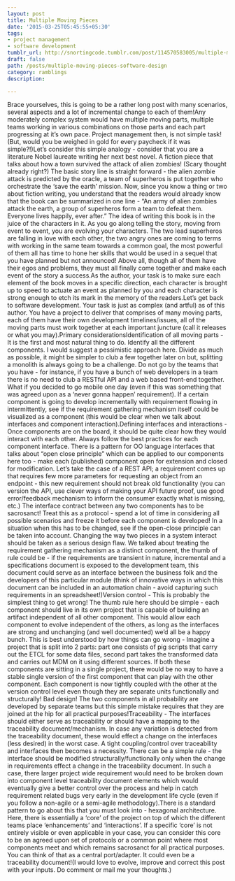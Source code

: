 ```yaml
---
layout: post
title: Multiple Moving Pieces
date: '2015-03-25T05:45:55+05:30'
tags:
- project management
- software development
tumblr_url: http://snortingcode.tumblr.com/post/114570583005/multiple-moving-pieces
draft: false
path: /posts/multiple-moving-pieces-software-design
category: ramblings
description:

---
```

Brace yourselves, this is going to be a rather long post with many scenarios, several aspects and a lot of incremental change to each of them!Any moderately complex system would have multiple moving parts, multiple teams working in various combinations on those parts and each part progressing at it’s own pace. Project management then, is not simple task! (But, would you be weighed in gold for every paycheck if it was simple?!)Let’s consider this simple analogy - consider that you are a literature Nobel laureate writing her next best novel. A fiction piece that talks about how a town survived the attack of alien zombies! (Scary thought already right?) The basic story line is straight forward - the alien zombie attack is predicted by the oracle, a team of superheros is put together who orchestrate the ‘save the earth’ mission. Now, since you know a thing or two about fiction writing, you understand that the readers would already know that the book can be summarized in one line - “An army of alien zombies attack the earth, a group of superheros form a team to defeat them. Everyone lives happily, ever after.” The idea of writing this book is in the juice of the characters in it. As you go along telling the story, moving from event to event, you are evolving your characters. The two lead superheros are falling in love with each other, the two angry ones are coming to terms with working in the same team towards a common goal, the most powerful of them all has time to hone her skills that would be used in a sequel that you have planned but not announced! Above all, though all of them have their egos and problems, they must all finally come together and make each event of the story a success.As the author, your task is to make sure each element of the book moves in a specific direction, each character is brought up to speed to actuate an event as planned by you and each character is strong enough to etch its mark in the memory of the readers.Let’s get back to software development. Your task is just as complex (and artful) as of this author. You have a project to deliver that comprises of many moving parts, each of them have their own development timelines/issues, all of the moving parts must work together at each important juncture (call it releases or what you may).Primary considerationsIdentification of all moving parts - It is the first and most natural thing to do. Identify all the different components. I would suggest a pessimistic approach here. Divide as much as possible, it might be simpler to club a few together later on but, splitting a monolith is always going to be a challenge. Do not go by the teams that you have - for instance, if you have a bunch of web developers in a team there is no need to club a RESTful API and a web based front-end together. What if you decided to go mobile one day (even if this was something that was agreed upon as a ‘never gonna happen’ requirement). If a certain component is going to develop incrementally with requirement flowing in intermittently, see if the requirement gathering mechanism itself could be visualized as a component (this would be clear when we talk about interfaces and component interaction).Defining interfaces and interactions - Once components are on the board, it should be quite clear how they would interact with each other. Always follow the best practices for each component interface. There is a pattern for OO language interfaces that talks about “open close principle” which can be applied to our components here too - make each (published) component open for extension and closed for modification. Let’s take the case of a REST API; a requirement comes up that requires few more parameters for requesting an object from an endpoint - this new requirement should not break old functionality (you can version the API, use clever ways of making your API future proof, use good error/feedback mechanism to inform the consumer exactly what is missing, etc.) The interface contract between any two components has to be sacrosanct! Treat this as a protocol - spend a lot of time in considering all possible scenarios and freeze it before each component is developed! In a situation when this has to be changed, see if the open-close principle can be taken into account. Changing the way two pieces in a system interact should be taken as a serious design flaw. We talked about treating the requirement gathering mechanism as a distinct component, the thumb of rule could be - if the requirements are transient in nature, incremental and a specifications document is exposed to the development team, this document could serve as an interface between the business folk and the developers of this particular module (think of innovative ways in which this document can be included in an automation chain - avoid capturing such requirements in an spreadsheet!)Version control - This is probably the simplest thing to get wrong! The thumb rule here should be simple - each component should live in its own project that is capable of building an artifact independent of all other component. This would allow each component to evolve independent of the others, as long as the interfaces are strong and unchanging (and well documented) we’d all be a happy bunch. This is best understood by how things can go wrong - Imagine a project that is split into 2 parts: part one consists of pig scripts that carry out the ETCL for some data files, second part takes the transformed data and carries out MDM on it using different sources. If both these components are sitting in a single project, there would be no way to have a stable single version of the first component that can play with the other component. Each component is now tightly coupled with the other at the version control level even though they are separate units functionally and structurally! Bad design! The two components in all probability are developed by separate teams but this simple mistake requires that they are joined at the hip for all practical purposes!Traceability - The interfaces should either serve as traceability or should have a mapping to the traceability document/mechanism. In case any variation is detected from the traceability document, these would effect a change on the interfaces (less desired) in the worst case. A tight coupling/control over traceability and interfaces then becomes a necessity. There can be a simple rule - the interface should be modified structurally/functionally only when the change in requirements effect a change in the traceability document. In such a case, there larger project wide requirement would need to be broken down into component level traceability document elements which would eventually give a better control over the process and help in catch requirement related bugs very early in the development life cycle (even if you follow a non-agile or a semi-agile methodology).There is a standard pattern to go about this that you must look into - hexagonal architecture. Here, there is essentially a ‘core’ of the project on top of which the different teams place ‘enhancements’ and ‘interactions’. If a specific ‘core’ is not entirely visible or even applicable in your case, you can consider this core to be an agreed upon set of protocols or a common point where most components meet and which remains sacrosanct for all practical purposes. You can think of that as a central port/adapter. It could even be a traceability document!(I would love to evolve, improve and correct this post with your inputs. Do comment or mail me your thoughts.)
